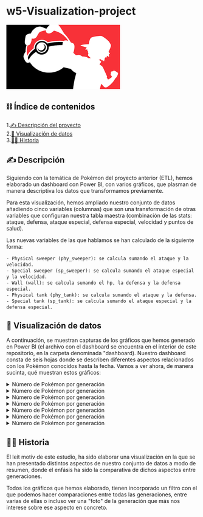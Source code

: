 # w5-Visualization-project

![pokemon](https://github.com/Edupastore/w5-Visualization-project/blob/main/images/portada.png)


## ⛓️ Índice de contenidos

1.[✍️ Descripción del proyecto](#descripción)\
2.[👀 Visualización de datos](#visualización)\
3.[👄💭 Historia](#historia)

## ✍️ Descripción

Siguiendo con la temática de Pokémon del proyecto anterior (ETL), hemos elaborado un dashboard con Power BI, con varios gráficos, que plasman de manera descriptiva los datos que transformamos previamente.

Para esta visualización, hemos ampliado nuestro conjunto de datos añadiendo cinco variables (columnas) que son una transformación de otras variables que configuran nuestra tabla maestra (combinación de las stats: ataque, defensa, ataque especial, defensa especial, velocidad y puntos de salud).

Las nuevas variables de las que hablamos se han calculado de la siguiente forma:

    - Physical sweeper (phy_sweeper): se calcula sumando el ataque y la velocidad.
    - Special sweeper (sp_sweeper): se calcula sumando el ataque especial y la velocidad.
    - Wall (wall): se calcula sumando el hp, la defensa y la defensa especial.
    - Physical tank (phy_tank): se calcula sumando el ataque y la defensa.
    - Special tank (sp_tank): se calcula sumando el ataque especial y la defensa especial.

## 👀 Visualización de datos

A continuación, se muestran capturas de los gráficos que hemos generado en Power BI (el archivo con el dashboard se encuentra en el interior de este repositorio, en la carpeta denominada "dashboard). Nuestro dashboard consta de seis hojas donde se describen diferentes aspectos relacionados con los Pokémon conocidos hasta la fecha. Vamos a ver ahora, de manera sucinta, qué muestran estos gráficos:

<details>
<summary>Número de Pokémon por generación</summary>
<br>

![uno](https://github.com/Edupastore/w5-Visualization-project/blob/main/images/captura_uno.jpg)
<br>
<br>
En este primer gráfico se presenta la distribución de los Pokémon que tenemos en cada generación.
<br>
<br>

</details>

<details>
<summary>Número de Pokémon por generación</summary>
<br>

![dos](https://github.com/Edupastore/w5-Visualization-project/blob/main/images/captura_dos.jpg)
<br>
<br>
Aquí podemos ver la distribución del tipo principal de cada Pokémon (tipo 1) por generación.
<br>
<br>

</details>

<details>
<summary>Número de Pokémon por generación</summary>
<br>

![tres](https://github.com/Edupastore/w5-Visualization-project/blob/main/images/captura_tres.jpg)
<br>
<br>
Aquí, tenemos lo mismo que antes, pero para el tipo secundario de cada Pokémon (tipo 2).
<br>
<br>

</details>

<details>
<summary>Número de Pokémon por generación</summary>
<br>

![cuatro](https://github.com/Edupastore/w5-Visualization-project/blob/main/images/captura_cuatro.jpg)
<br>
<br>
En este gráfico, el foco se ha puesto sobre la cantidad de Pokémon legendarios y no legendarios existentes y su distribución por generaciones.
<br>
<br>

</details>

<details>
<summary>Número de Pokémon por generación</summary>
<br>

![cuatro](https://github.com/Edupastore/w5-Visualization-project/blob/main/images/captura_cuatro.jpg)
<br>
<br>
En este gráfico, el foco se ha puesto sobre la cantidad de Pokémon legendarios y no legendarios existentes y su distribución por generaciones.
<br>
<br>

</details>

<details>
<summary>Número de Pokémon por generación</summary>
<br>

![cinco](https://github.com/Edupastore/w5-Visualization-project/blob/main/images/captura_cinco.jpg)
<br>
<br>
Aquí, podemos visualizar los valores promedio, máximo y mínimo de cada stat (ataque, defensa, ataque especial, defensa especial, velocidad y puntos de salud) en cada generación.
<br>
<br>

</details>

<details>
<summary>Número de Pokémon por generación</summary>
<br>

![seis](https://github.com/Edupastore/w5-Visualization-project/blob/main/images/captura_seis.jpg)
<br>
<br>
Por último, podemos visualizar los valores promedio, máximo y mínimo de cada parámetro competitivo (physical sweeper, special sweeper, wall, physical tank y special tank) en cada generación.
<br>
<br>

</details>

## 👄💭 Historia

El leit motiv de este estudio, ha sido elaborar una visualización en la que se han presentado distintos aspectos de nuestro conjunto de datos a modo de resumen, donde el enfásis ha sido la comparativa de dichos aspectos entre generaciones.

Todos los gráficos que hemos elaborado, tienen incorporado un filtro con el que podemos hacer comparaciones entre todas las generaciones, entre varias de ellas o incluso ver una "foto" de la generación que más nos interese sobre ese aspecto en concreto.




